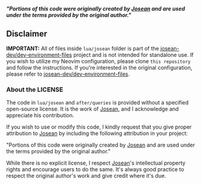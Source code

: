 _**"Portions of this code were originally created by [Josean][josean] and are used under the terms provided by the original author."**_

## Disclaimer

**IMPORTANT:** All of files inside `lua/josean` folder is part of the [josean-dev/dev-environment-files](https://github.com/josean-dev/dev-environment-files) project and is not intended for standalone use. If you wish to utilize my Neovim configuration, please clone `this repository` and follow the instructions. If you're interested in the original configuration, please refer to [josean-dev/dev-environment-files](https://github.com/josean-dev/dev-environment-files).

### About the LICENSE

The code in `lua/josean` and `after/queries` is provided without a specified open-source license. It is the work of [Josean][josean], and I acknowledge and appreciate his contribution.

If you wish to use or modify this code, I kindly request that you give proper attribution to [Josean][josean] by including the following attribution in your project:

"Portions of this code were originally created by [Josean][josean] and are used under the terms provided by the original author."

While there is no explicit license, I respect [Josean][josean]'s intellectual property rights and encourage users to do the same. It's always good practice to respect the original author's work and give credit where it's due.


[josean]: https://github.com/josean-dev
